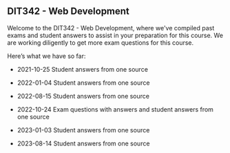 ## DIT342 - Web Development
Welcome to the DIT342 - Web Development, where we've compiled past exams and student answers to assist in your preparation for this course. We are working diligently to get more exam questions for this course.

Here’s what we have so far:

* 2021-10-25 Student answers from one source

* 2022-01-04 Student answers from one source

* 2022-08-15 Student answers from one source

* 2022-10-24 Exam questions with answers and student answers from one source

* 2023-01-03 Student answers from one source

* 2023-08-14 Student answers from one source



